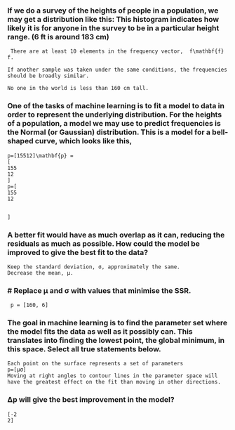 
### If we do a survey of the heights of people in a population, we may get a distribution like this: This histogram indicates how likely it is for anyone in the survey to be in a particular height range. (6 ft is around 183 cm)

```
 There are at least 10 elements in the frequency vector,  f\mathbf{f} f. 

If another sample was taken under the same conditions, the frequencies should be broadly similar.

No one in the world is less than 160 cm tall. 
```

### One of the tasks of machine learning is to fit a model to data in order to represent the underlying distribution. For the heights of a population, a model we may use to predict frequencies is the Normal (or Gaussian) distribution. This is a model for a bell-shaped curve, which looks like this,

``` 
p=[15512]\mathbf{p} = 
[
155
12
]
p=[
155
12
​

]
```


###  A better fit would have as much overlap as it can, reducing the residuals as much as possible. How could the model be improved to give the best fit to the data?

``` 
Keep the standard deviation, σ, approximately the same.
Decrease the mean, μ.
```

### # Replace μ and σ with values that minimise the SSR.
```
 p = [160, 6]
  ```

### The goal in machine learning is to find the parameter set where the model fits the data as well as it possibly can. This translates into finding the lowest point, the global minimum, in this space. Select all true statements below.

```
Each point on the surface represents a set of parameters 
p=[μσ]
Moving at right angles to contour lines in the parameter space will have the greatest effect on the fit than moving in other directions.
```

###  Δp will give the best improvement in the model?

```
[-2
2]
```